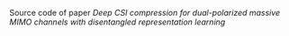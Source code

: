 Source code of paper _Deep CSI compression for dual-polarized massive MIMO channels with disentangled representation learning_

